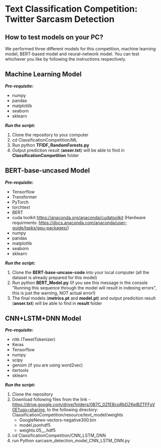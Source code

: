 # Text Classification Competition: Twitter Sarcasm Detection 

## How to test models on your PC?
We performed three different models for this competition, machine learning model, BERT-based model and neural-network model. 
You can test whichever you like by following the instructions respectively. 
## Machine Learning Model
***Pre-requisite:***
- numpy
- pandas
- matplotlib
- seaborn
- sklearn

***Run the script:***
1. Clone the repository to your computer
2. cd ClassificationCompetition/ML
3. Run python **TFIDF_RandomForests.py**
4. Output prediction result (**anser.txt**) will be able to find in **ClassificationCompetition** folder

## BERT-base-uncased Model
***Pre-requisite:***
- Tensorflow
- Transformer
- PyTorch
- torchtext
- BERT
- cuda toolkit https://anaconda.org/anaconda/cudatoolkit (Hardware requirments: https://docs.anaconda.com/anaconda/user-guide/tasks/gpu-packages/) 
- numpy
- pandas
- matplotlib
- seaborn
- sklearn

***Run the script:***
1. Clone the **BERT-base-uncase-code** into your local computer (all the dataset is already prepared for this model)
2. Run python **BERT_Model.py**
(If you see this message in the console "Running this sequence through the model will result in indexing errors", this is just the warning, NOT actual error!)
3. The final models (**metrics.pt** and **model.pt**) and output prediction result (**anser.txt**) will be able to find in **result** folder

## CNN+LSTM+DNN Model
***Pre-requisite:***
- nltk (TweetTokenizer)
- Keras
- Tensorflow
- numpy
- scipy
- gensim (if you are using word2vec)
- itertools
- sklearn

***Run the script:***
1. Clone the repository
2. Download following files from the link - https://drive.google.com/drive/folders/0B7C_0ZfEBcpRbDZKelBZTFFsV0E?usp=sharing, to the following directory: ClassificationCompetition/resource/text_model/weights
   - GoogleNews-vectors-negative300.bin
   - model.jsonhdf5
   - weights.05__.hdf5
3. cd ClassificationCompetition/CNN_LSTM_DNN
4. run Python sarcasm_detection_model_CNN_LSTM_DNN.py
